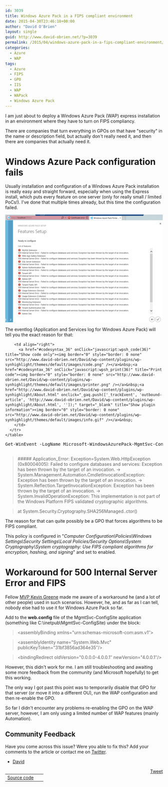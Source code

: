 ```yaml
---
id: 3039
title: Windows Azure Pack in a FIPS compliant environment
date: 2015-04-30T23:46:18+00:00
author: "David O'Brien"
layout: single
guid: http://www.david-obrien.net/?p=3039
permalink: /2015/04/windows-azure-pack-in-a-fips-compliant-environment/
categories:
  - Azure
  - WAP
tags:
  - Azure
  - FIPS
  - GPO
  - IIS
  - WAP
  - WAPack
  - Windows Azure Pack
---
```

I am just about to deploy a Windows Azure Pack (WAP) express installation in an environment where they have to turn on FIPS compliancy.
  
There are companies that turn everything in GPOs on that have "security" in the name or description field, but actually don't really need it, and then there are companies that actually need it.

# Windows Azure Pack configuration fails

Usually installation and configuration of a Windows Azure Pack installation is really easy and straight forward, especially when using the Express install, which puts every feature on one server (only for really small / limited PoCs!). I've done that multiple times already, but this time the configuration failed.

[<img class="img-responsive aligncenter" src="/media/2015/04/1430397278_thumb.png" alt="" align="middle" />](/media/2015/04/1430397278_full.png)

The eventlog (Application and Services log for Windows Azure Pack) will tell you the exact reason for that:

<div id="wpshdo_36" class="wp-synhighlighter-outer">
  <div id="wpshdt_36" class="wp-synhighlighter-expanded">
    <table border="0" width="100%">
      <tr>
        <td align="left" width="80%">
          <a name="#codesyntax_36"></a><a id="wpshat_36" class="wp-synhighlighter-title" href="#codesyntax_36"  onClick="javascript:wpsh_toggleBlock(36)" title="Click to show/hide code block">Source code</a>
        </td>
        
        <td align="right">
          <a href="#codesyntax_36" onClick="javascript:wpsh_code(36)" title="Show code only"><img border="0" style="border: 0 none" src="http://www.david-obrien.net/David/wp-content/plugins/wp-synhighlight/themes/default/images/code.png" /></a>&nbsp;<a href="#codesyntax_36" onClick="javascript:wpsh_print(36)" title="Print code"><img border="0" style="border: 0 none" src="http://www.david-obrien.net/David/wp-content/plugins/wp-synhighlight/themes/default/images/printer.png" /></a>&nbsp;<a href="http://www.david-obrien.net/David/wp-content/plugins/wp-synhighlight/About.html" onclick="_gaq.push(['_trackEvent', 'outbound-article', 'http://www.david-obrien.net/David/wp-content/plugins/wp-synhighlight/About.html', '']);" target="_blank" title="Show plugin information"><img border="0" style="border: 0 none" src="http://www.david-obrien.net/David/wp-content/plugins/wp-synhighlight/themes/default/images/info.gif" /></a>&nbsp;
        </td>
      </tr>
    </table>
  </div>
  
  <div id="wpshdi_36" class="wp-synhighlighter-inner" style="display: block;">
    <pre class="powershell" style="font-family:monospace;">Get<span class="sy0">-WinEvent <span class="kw5">-LogName Microsoft<span class="sy0">-WindowsAzurePack<span class="sy0">-MgmtSvc<span class="sy0">-ConfigSite<span class="sy0">/Operational <span class="sy0">-MaxEvents 1 <span class="sy0">| <span class="kw2">fl <span class="sy0">*
  </div>
</div>

> \##### Application_Error: Exception=System.Web.HttpException (0x80004005): Failed to configure databases and services: Exception has been thrown by the target of an invocation. -> System.Management.Automation.CmdletInvocationException: Exception has been thrown by the target of an invocation. -> System.Reflection.TargetInvocationException: Exception has been thrown by the target of an invocation. -> System.InvalidOperationException: This implementation is not part of the Windows Platform FIPS validated cryptographic algorithms.
  
> at System.Security.Cryptography.SHA256Managed..ctor()

The reason for that can quite possibly be a GPO that forces algorithms to be FIPS compliant.

This policy is configured in "_Computer Configuration\Policies\Windows Settings\Security Settings\Local Policies/Security Options\System Cryptography\System cryptography: Use FIPS compliant algorithms for encryption, hashing, and signing_" and set to enabled.

# Workaround for 500 Internal Server Error and FIPS

Fellow <a href="http://kevingreeneitblog.blogspot.com.au" onclick="_gaq.push(['_trackEvent', 'outbound-article', 'http://kevingreeneitblog.blogspot.com.au', 'MVP Kevin Greene']);" target="_blank">MVP Kevin Greene</a> made me aware of a workaround he (and a lot of other people) used in such scenarios. However, he, and as far as I can tell, nobody else had to use it for Windows Azure Pack so far.

Add **<enforceFIPSPolicy enabled="false" />** to the **web.config** file of the MgmtSvc-ConfigSite application (something like C:\inetpub\MgmtSvc-ConfigSite) under the <runtime> block:

> <runtime>
  
> <enforceFIPSPolicy enabled="false"/>
  
> <assemblyBinding xmlns="urn:schemas-microsoft-com:asm.v1&#8243;>
  
> <dependentAssembly>
  
> <assemblyIdentity name="System.Web.Mvc" publicKeyToken="31bf3856ad364e35&#8243;/>
  
> <bindingRedirect oldVersion="0.0.0.0-4.0.0.1&#8243; newVersion="4.0.0.1&#8243;/>
  
> </dependentAssembly>
  
> </assemblyBinding>
  
> </runtime>

However, this didn't work for me. I am still troubleshooting and awaiting some more feedback from the community (and Microsoft hopefully) to get this working.

The only way I got past this point was to temporarily disable that GPO for that server (or move it into a different OU), run the WAP configuration and then re-enable the GPO.

So far I didn't encounter any problems re-enabling the GPO on the WAP server, however, I am only using a limited number of WAP features (mainly Automation).

## Community Feedback

Have you come across this issue? Were you able to fix this? Add your comments to the article or contact me on <a href="http://www.twitter.com/david_obrien" onclick="_gaq.push(['_trackEvent', 'outbound-article', 'http://www.twitter.com/david_obrien', 'Twitter']);" title="David on Twitter"  target="_blank">Twitter</a>.

- <a href="http://www.twitter.com/david_obrien" onclick="_gaq.push(['_trackEvent', 'outbound-article', 'http://www.twitter.com/david_obrien', 'David']);" title="David on Twitter"  target="_blank">David</a> 

<div style="float: right; margin-left: 10px;">
  <a href="https://twitter.com/share" onclick="_gaq.push(['_trackEvent', 'outbound-article', 'https://twitter.com/share', 'Tweet']);" class="twitter-share-button" data-hashtags="Azure,FIPS,GPO,IIS,WAP,WAPack,Windows+Azure+Pack" data-count="vertical" data-url="http://www.david-obrien.net/2015/04/windows-azure-pack-in-a-fips-compliant-environment/">Tweet</a>
</div>


